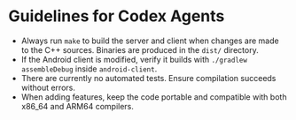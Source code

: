 # Guidelines for Codex Agents

- Always run `make` to build the server and client when changes are made to the C++ sources. Binaries are produced in the `dist/` directory.
- If the Android client is modified, verify it builds with `./gradlew assembleDebug` inside `android-client`.
- There are currently no automated tests. Ensure compilation succeeds without errors.
- When adding features, keep the code portable and compatible with both x86_64 and ARM64 compilers.
